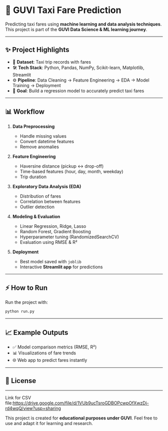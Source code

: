 
# 🚖 GUVI Taxi Fare Prediction

Predicting taxi fares using **machine learning and data analysis techniques**.
This project is part of the **GUVI Data Science & ML learning journey**.

---

## ✨ Project Highlights

* 📂 **Dataset**: Taxi trip records with fares
* 🛠 **Tech Stack**: Python, Pandas, NumPy, Scikit-learn, Matplotlib, Streamlit
* ⚙️ **Pipeline**: Data Cleaning → Feature Engineering → EDA → Model Training → Deployment
* 🎯 **Goal**: Build a regression model to accurately predict taxi fares

---

## 📊 Workflow

1. **Data Preprocessing**

   * Handle missing values
   * Convert datetime features
   * Remove anomalies

2. **Feature Engineering**

   * Haversine distance (pickup ↔ drop-off)
   * Time-based features (hour, day, month, weekday)
   * Trip duration

3. **Exploratory Data Analysis (EDA)**

   * Distribution of fares
   * Correlation between features
   * Outlier detection

4. **Modeling & Evaluation**

   * Linear Regression, Ridge, Lasso
   * Random Forest, Gradient Boosting
   * Hyperparameter tuning (RandomizedSearchCV)
   * Evaluation using RMSE & R²

5. **Deployment**

   * Best model saved with `joblib`
   * Interactive **Streamlit app** for predictions

---

## ⚡ How to Run

Run the project with:

```bash
python run.py
```

---

## 📈 Example Outputs

* ✅ Model comparison metrics (RMSE, R²)
* 📊 Visualizations of fare trends
* 🌐 Web app to predict fares instantly

---

## 📜 License
---
Link for CSV file:https://drive.google.com/file/d/1VUb9ucTsroGDBOPcwpOfXwzDi-rd4wqQ/view?usp=sharing

This project is created for **educational purposes under GUVI**.
Feel free to use and adapt it for learning and research.


